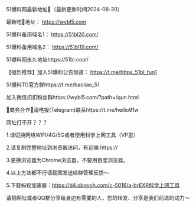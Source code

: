 51爆料网最新地址👋（最新更新时间2024-08-20）


最新吃🍉地址： https://wybl5.com 

51爆料备用域名1： https://51bl20.com/

51爆料备用域名2： https://51bl19.com/

51爆料网永久地址https://51bl.cool/

【强烈推荐】加入51爆料公告频道： https://t.me/https_51bl_fun1

51爆料TG官方群https://t.me/baoliao_51

加入微信扣扣粉丝群https://wybl5.com/?path=/qun.html

🤝商务合作🤝请电报(Telegram)联系https://t.me/heilio91w

网址打不开？？？

1.请切换网络WIFI/4G/5G或者使用科学上网工具（VP恩）

2.请复制完整地址到浏览器访问，有远端 https://

3.更换浏览器为Chrome浏览器，不要用百度浏览器。

4.以上方法都不行请截图发送给群管理反馈～

5.下载蚂蚁加速器：https://d4.obqyyh.com/c-5016/a-brEXR科学上网工具

请把网址或者QQ群分享给身边有需要的人，您的转发、分享是我们前进的动力～
